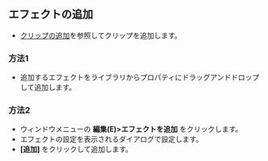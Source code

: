 ## エフェクトの追加

* [クリップの追加](AddClip.ja-JP.md)を参照してクリップを追加します。

### 方法1
* 追加するエフェクトをライブラリからプロパティにドラッグアンドドロップして追加します。

### 方法2
* ウィンドウメニューの __編集(E)>エフェクトを追加__ をクリックします。
* エフェクトの設定を表示されるダイアログで設定します。
* __[追加]__ をクリックして追加します。
